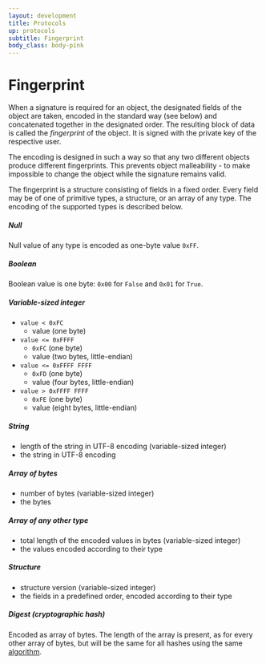 ```yaml
---
layout: development
title: Protocols
up: protocols
subtitle: Fingerprint
body_class: body-pink
---
```


# Fingerprint

When a signature is required for an object, the designated fields of the
object are taken, encoded in the standard way (see below) and
concatenated together in the designated order. The resulting block of
data is called the *fingerprint* of the object. It is signed with the
private key of the respective user.

The encoding is designed in such a way so that any two different objects
produce different fingerprints. This prevents object malleability - to
make impossible to change the object while the signature remains valid.

The fingerprint is a structure consisting of fields in a fixed order.
Every field may be of one of primitive types, a structure, or an array
of any type. The encoding of the supported types is described below.

##### Null

Null value of any type is encoded as one-byte value `0xFF`.

##### Boolean

Boolean value is one byte: `0x00` for `False` and `0x01` for `True`.

##### Variable-sized integer

* `value < 0xFC`
  * value (one byte)
* `value <= 0xFFFF`
  * `0xFC` (one byte)
  * value (two bytes, little-endian)
* `value <= 0xFFFF FFFF`
  * `0xFD` (one byte)
  * value (four bytes, little-endian)
* `value > 0xFFFF FFFF`
  * `0xFE` (one byte)
  * value (eight bytes, little-endian)

##### String

* length of the string in UTF-8 encoding (variable-sized integer)
* the string in UTF-8 encoding

##### Array of bytes

* number of bytes (variable-sized integer)
* the bytes

##### Array of any other type

* total length of the encoded values in bytes (variable-sized integer)
* the values encoded according to their type

##### Structure

* structure version (variable-sized integer)
* the fields in a predefined order, encoded according to their type

##### Digest (cryptographic hash)

Encoded as array of bytes. The length of the array is present, as for
every other array of bytes, but will be the same for all hashes using
the same [algorithm][1].

[1]: /development/protocols/cryptography.html